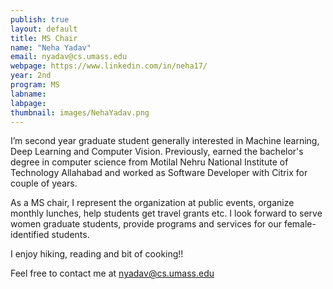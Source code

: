```yaml
---
publish: true
layout: default
title: MS Chair
name: "Neha Yadav"
email: nyadav@cs.umass.edu
webpage: https://www.linkedin.com/in/neha17/
year: 2nd
program: MS
labname: 
labpage: 
thumbnail: images/NehaYadav.png
---
```


I’m second year graduate student generally interested in Machine learning, Deep Learning and Computer Vision. Previously, earned the bachelor's degree in computer science from Motilal Nehru National Institute of Technology Allahabad and worked as Software Developer with Citrix for couple of years.

As a MS chair, I represent the organization at public events, organize monthly lunches, help students get travel grants etc. I look forward to serve women graduate students, provide programs and services for our female-identified students.

I enjoy hiking, reading and bit of cooking!! 

Feel free to contact me at nyadav@cs.umass.edu

